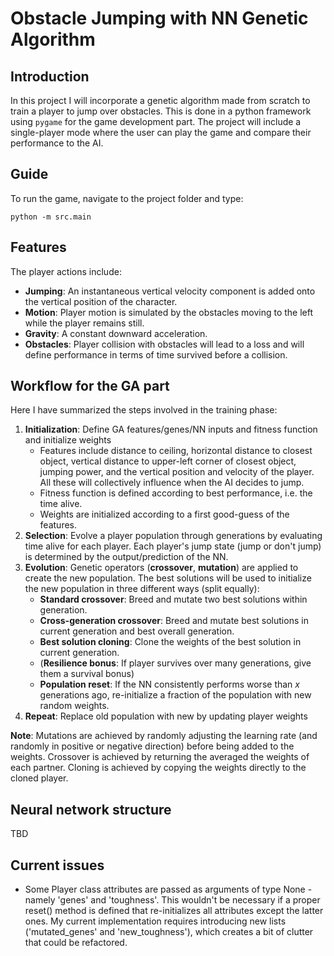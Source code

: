 # Obstacle Jumping with NN Genetic Algorithm

## Introduction
In this project I will incorporate a genetic algorithm made from scratch to train a player to jump over obstacles. This is done in a python framework using `pygame` for the game development part. The project will include a single-player mode where the user can play the game and compare their performance to the AI.

## Guide
To run the game, navigate to the project folder and type:
```
python -m src.main
```

## Features
The player actions include:
- **Jumping**: An instantaneous vertical velocity component is added onto the vertical position of the character.
- **Motion**: Player motion is simulated by the obstacles moving to the left while the player remains still.
- **Gravity**: A constant downward acceleration.
- **Obstacles**: Player collision with obstacles will lead to a loss and will define performance in terms of time survived before a collision.

## Workflow for the GA part
Here I have summarized the steps involved in the training phase:
1. **Initialization**: Define GA features/genes/NN inputs and fitness function and initialize weights
   - Features include distance to ceiling, horizontal distance to closest object, vertical distance to upper-left corner of closest object, jumping power, and the vertical position and velocity of the player. All these will collectively influence when the AI decides to jump.
   - Fitness function is defined according to best performance, i.e. the time alive. 
   - Weights are initialized according to a first good-guess of the features.
2. **Selection**: Evolve a player population through generations by evaluating time alive for each player. Each player's jump state (jump or don't jump) is determined by the output/prediction of the NN.
3. **Evolution**: Genetic operators (**crossover**, **mutation**) are applied to create the new population. The best solutions will be used to initialize the new population in three different ways (split equally):
   - **Standard crossover**: Breed and mutate two best solutions within generation.
   - **Cross-generation crossover**: Breed and mutate best solutions in current generation and best overall generation.
   - **Best solution cloning**: Clone the weights of the best solution in current generation.
   - (**Resilience bonus**: If player survives over many generations, give them a survival bonus)
   - **Population reset**: If the NN consistently performs worse than $x$ generations ago, re-initialize a fraction of the population with new random weights.
4. **Repeat**: Replace old population with new by updating player weights

**Note**: Mutations are achieved by randomly adjusting the learning rate (and randomly in positive or negative direction) before being added to the weights. Crossover is achieved by returning the averaged the weights of each partner. Cloning is achieved by copying the weights directly to the cloned player.

## Neural network structure
TBD

## Current issues
- Some Player class attributes are passed as arguments of type None - namely 'genes' and 'toughness'. This wouldn't be necessary if a proper reset() method is defined that re-initializes all attributes except the latter ones. My current implementation requires introducing new lists ('mutated_genes' and 'new_toughness'), which creates a bit of clutter that could be refactored.